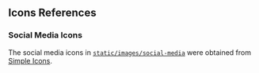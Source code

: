## Icons References

### Social Media Icons

The social media icons in [`static/images/social-media`](./static/images/social-media/) were obtained from [Simple Icons](https://simpleicons.org).
